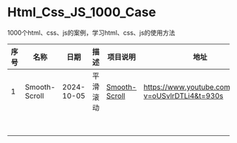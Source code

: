 # Html_Css_JS_1000_Case
1000个html、css、js的案例，学习html、css、js的使用方法

| 序号 | 名称          | 日期       | 描述     | 项目说明                                          | 地址                                               |
| ---- | ------------- | ---------- | -------- | ------------------------------------------------- | -------------------------------------------------- |
| 1    | Smooth-Scroll | 2024-10-05 | 平滑滚动 | [Smooth-Scroll](./Smooth-Scroll/Smooth-Scroll.md) | https://www.youtube.com/watch?v=oUSvlrDTLi4&t=930s |
|      |               |            |          |                                                   |                                                    |
|      |               |            |          |                                                   |                                                    |
|      |               |            |          |                                                   |                                                    |
|      |               |            |          |                                                   |                                                    |
|      |               |            |          |                                                   |                                                    |
|      |               |            |          |                                                   |                                                    |
|      |               |            |          |                                                   |                                                    |
|      |               |            |          |                                                   |                                                    |

